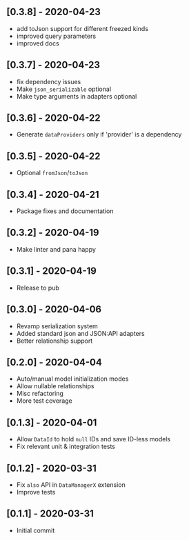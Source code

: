 ## [0.3.8] - 2020-04-23

 - add toJson support for different freezed kinds
 - improved query parameters
 - improved docs

## [0.3.7] - 2020-04-23

 - fix dependency issues
 - Make `json_serializable` optional
 - Make type arguments in adapters optional

## [0.3.6] - 2020-04-22

  - Generate `dataProviders` only if 'provider' is a dependency

## [0.3.5] - 2020-04-22

  - Optional `fromJson`/`toJson`

## [0.3.4] - 2020-04-21

  - Package fixes and documentation

## [0.3.2] - 2020-04-19

  - Make linter and pana happy

## [0.3.1] - 2020-04-19

  - Release to pub

## [0.3.0] - 2020-04-06

 - Revamp serialization system
 - Added standard json and JSON:API adapters
 - Better relationship support

## [0.2.0] - 2020-04-04

 - Auto/manual model initialization modes
 - Allow nullable relationships
 - Misc refactoring
 - More test coverage

## [0.1.3] - 2020-04-01

 - Allow `DataId` to hold `null` IDs and save ID-less models
 - Fix relevant unit & integration tests

## [0.1.2] - 2020-03-31

 - Fix `also` API in `DataManagerX` extension
 - Improve tests

## [0.1.1] - 2020-03-31

 - Initial commit
